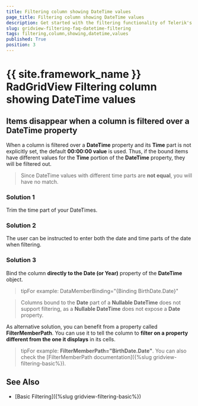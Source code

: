 ```yaml
---
title: Filtering column showing DateTime values
page_title: Filtering column showing DateTime values
description: Get started with the filtering functionality of Telerik's {{ site.framework_name }} DataGrid and learn how to avoid filtering out items with DateTime values with different time parts.
slug: gridview-filtering-faq-datetime-filtering
tags: filtering,column,showing,datetime,values
published: True
position: 3
---
```


# {{ site.framework_name }} RadGridView Filtering column showing DateTime values

## Items disappear when a column is filtered over a DateTime property

When a column is filtered over a __DateTime__ property and its __Time__ part is not explicitly set, the default __00:00:00 value__ is used. Thus, if the bound items have different values for the __Time__ portion of the __DateTime__ property, they will be filtered out.
 
>Since DateTime values with different time parts are __not equal__, you will have no match.

### Solution 1

Trim the time part of your DateTimes. 

### Solution 2

The user can be instructed to enter both the date and time parts of the date when filtering.

### Solution 3
        
Bind the column __directly to the Date (or Year)__ property of the __DateTime__ object.         

>tipFor example: DataMemberBinding="{Binding BirthDate.Date}"

>Columns bound to the __Date__ part of a __Nullable DateTime__ does not support filtering, as a __Nullable DateTime__ does not expose a __Date__ property.

As alternative solution, you can benefit from a property called __FilterMemberPath__. You can use it to tell the column to __filter on a property different from the one it displays__ in its cells.      
        

>tipFor example: **FilterMemberPath="BirthDate.Date"**. You can also check the [FilterMemberPath documentation]({%slug gridview-filtering-basic%}).
          

## See Also

 * [Basic Filtering]({%slug gridview-filtering-basic%})
